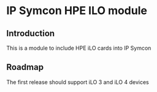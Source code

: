 # IP Symcon HPE ILO module

## Introduction

This is a module to include HPE iLO cards into IP Symcon

## Roadmap

The first release should support iLO 3 and iLO 4 devices
